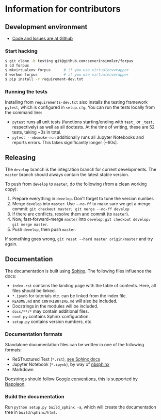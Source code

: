 # Information for contributors

## Development environment

* [Code and Issues are at Github](http://github.com/severinsimmler/forpus)

### Start hacking

```bash
$ git clone -b testing git@github.com:severinsimmler/forpus
$ cd forpus
$ mkvirtualenv forpus      # if you use virtualenvwrapper
$ workon forpus            # if you use virtualenvwrapper
$ pip install -r requirement-dev.txt
```

### Running the tests

Installing from `requirements-dev.txt` also installs the testing framework `pytest`, which is configured in `setup.cfg`. You can run the tests locally from the command line:

* `pytest` runs all unit tests (functions starting/ending with `test_` or `_test`, respectively) as well as all doctests. At the time of writing, these are 52 tests, taking ~3s in total.
* `pytest --nbsmoke-run` additionally runs all Jupyter Notebooks and reports errors. This takes significantly longer (~90s).


## Releasing

The `develop` branch is the integration branch for current developments. The `master` branch should always contain the latest stable version. 

To push from `develop` to `master`, do the following (from a clean working copy):

1. Prepare everything in `develop`. Don't forget to tune the version number.
2. Merge `develop` into `master`. Use `--no-ff` to make sure we get a merge commit: `git checkout master; git merge --no-ff develop`
3. If there are conflicts, resolve them and commit (to `master`).
4. Now, fast-forward-merge `master` into `develop`: `git checkout develop; git merge master`.
5. Push `develop`, then push `master`.

If something goes wrong, `git reset --hard master origin/master` and try again.


## Documentation

The documentation is built using [Sphinx](http://www.sphinx-doc.org/). 
The following files influence the docs:

* ``index.rst`` contains the landing page with the table of contents. Here, all files should be linked.
* ``*.ipynb`` for tutorials etc. can be linked from the index file.
* ``README.md`` and ``CONTRIBUTING.md`` will also be included.
* Docstrings in the modules will be included.
* ``docs/**/*`` may contain additional files.
* ``conf.py`` contains Sphinx configuration.
* ``setup.py`` contains version numbers, etc.

### Documentation formats

Standalone documentation files can be written in one of the following formats:

* ReSTructured Text (`*.rst`), [see Sphinx docs](http://www.sphinx-doc.org/en/stable/rest.html)
* Jupyter Notebook (`*.ipynb`), by way of [nbsphinx](https://nbsphinx.readthedocs.io/)
* Markdown

Docstrings should follow [Google conventions](http://google.github.io/styleguide/pyguide.html?showone=Comments#Comments), this is supported by [Napoleon](http://www.sphinx-doc.org/en/stable/ext/napoleon.html).

### Build the documentation

Run `python setup.py build_sphinx -a`, which will create the documentation tree in `build/sphinx/html`.
